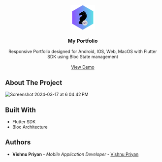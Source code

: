 <br/>
<p align="center">
  <a href="https://github.com/vishnu32510/portfolio_flutter">
    <img src="assets/images/appIcon.png" alt="Logo" width="80" height="80">
  </a>

  <h3 align="center">My Portfolio</h3>

  <p align="center">
    Responsive Portfolio designed for Android, IOS, Web, MacOS with Flutter SDK using Bloc State management
    <br/>
    <br/>
    <a href="https://vishnupriyan-ss.firebaseapp.com/">View Demo</a>
  </p>
</p>



## About The Project

<img width="1512" alt="Screenshot 2024-03-17 at 6 04 42 PM" src="https://github.com/vishnu32510/portfolio_flutter/assets/76788079/b3d8bafe-b36b-4221-a284-878001e8f75c">

## Built With

* Flutter SDK
* Bloc Architecture

## Authors

* **Vishnu Priyan** - *Mobile Application Developer* - [Vishnu Priyan](https://github.com/vishnu32510)

